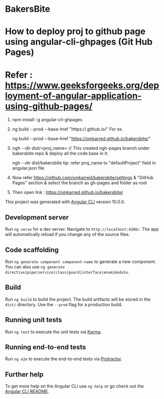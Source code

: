 # BakersBite

# How to deploy proj to github page using angular-cli-ghpages (Git Hub Pages)


# Refer : https://www.geeksforgeeks.org/deployment-of-angular-application-using-github-pages/


1.  npm install -g angular-cli-ghpages

2.  ng build --prod --base-href "https://<username>.github.io/<repo>"    For ex. 

    ng build --prod --base-href "https://omkarred.github.io/bakersbite/"  

3.  ngh --dir dist/<proj_name> // This created ngh-pages branch under bakersbite repo & deploy all the code base in it.

    ngh --dir dist/bakersbite tip: refer proj_name to  "defaultProject" field in angular.json file 


4. Now refer https://github.com/omkarred/bakersbite/settings & "GitHub Pages" section & select the branch as gh-pages and folder as root

5. Then open link : https://omkarred.github.io/bakersbite/

This project was generated with [Angular CLI](https://github.com/angular/angular-cli) version 10.0.0.

## Development server

Run `ng serve` for a dev server. Navigate to `http://localhost:4200/`. The app will automatically reload if you change any of the source files.

## Code scaffolding

Run `ng generate component component-name` to generate a new component. You can also use `ng generate directive|pipe|service|class|guard|interface|enum|module`.

## Build

Run `ng build` to build the project. The build artifacts will be stored in the `dist/` directory. Use the `--prod` flag for a production build.

## Running unit tests

Run `ng test` to execute the unit tests via [Karma](https://karma-runner.github.io).

## Running end-to-end tests

Run `ng e2e` to execute the end-to-end tests via [Protractor](http://www.protractortest.org/).

## Further help

To get more help on the Angular CLI use `ng help` or go check out the [Angular CLI README](https://github.com/angular/angular-cli/blob/master/README.md).
